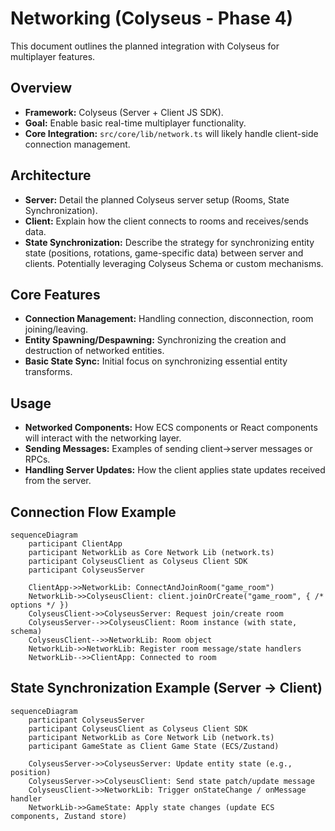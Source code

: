 # Networking (Colyseus - Phase 4)

This document outlines the planned integration with Colyseus for multiplayer features.

## Overview

- **Framework:** Colyseus (Server + Client JS SDK).
- **Goal:** Enable basic real-time multiplayer functionality.
- **Core Integration:** `src/core/lib/network.ts` will likely handle client-side connection management.

## Architecture

- **Server:** Detail the planned Colyseus server setup (Rooms, State Synchronization).
- **Client:** Explain how the client connects to rooms and receives/sends data.
- **State Synchronization:** Describe the strategy for synchronizing entity state (positions, rotations, game-specific data) between server and clients. Potentially leveraging Colyseus Schema or custom mechanisms.

## Core Features

- **Connection Management:** Handling connection, disconnection, room joining/leaving.
- **Entity Spawning/Despawning:** Synchronizing the creation and destruction of networked entities.
- **Basic State Sync:** Initial focus on synchronizing essential entity transforms.

## Usage

- **Networked Components:** How ECS components or React components will interact with the networking layer.
- **Sending Messages:** Examples of sending client->server messages or RPCs.
- **Handling Server Updates:** How the client applies state updates received from the server.

## Connection Flow Example

```mermaid
sequenceDiagram
    participant ClientApp
    participant NetworkLib as Core Network Lib (network.ts)
    participant ColyseusClient as Colyseus Client SDK
    participant ColyseusServer

    ClientApp->>NetworkLib: ConnectAndJoinRoom("game_room")
    NetworkLib->>ColyseusClient: client.joinOrCreate("game_room", { /* options */ })
    ColyseusClient->>ColyseusServer: Request join/create room
    ColyseusServer-->>ColyseusClient: Room instance (with state, schema)
    ColyseusClient-->>NetworkLib: Room object
    NetworkLib->>NetworkLib: Register room message/state handlers
    NetworkLib-->>ClientApp: Connected to room
```

## State Synchronization Example (Server -> Client)

```mermaid
sequenceDiagram
    participant ColyseusServer
    participant ColyseusClient as Colyseus Client SDK
    participant NetworkLib as Core Network Lib (network.ts)
    participant GameState as Client Game State (ECS/Zustand)

    ColyseusServer->>ColyseusServer: Update entity state (e.g., position)
    ColyseusServer->>ColyseusClient: Send state patch/update message
    ColyseusClient->>NetworkLib: Trigger onStateChange / onMessage handler
    NetworkLib->>GameState: Apply state changes (update ECS components, Zustand store)
```
